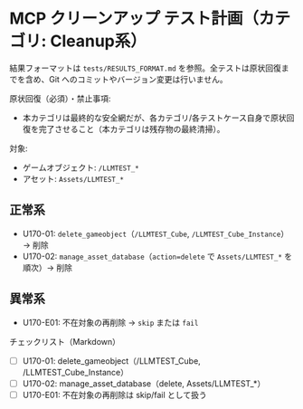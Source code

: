 # MCP クリーンアップ テスト計画（カテゴリ: Cleanup系）

結果フォーマットは `tests/RESULTS_FORMAT.md` を参照。全テストは原状回復までを含め、Git へのコミットやバージョン変更は行いません。

原状回復（必須）・禁止事項:
- 本カテゴリは最終的な安全網だが、各カテゴリ/各テストケース自身で原状回復を完了させること（本カテゴリは残存物の最終清掃）。

対象:
- ゲームオブジェクト: `/LLMTEST_*`
- アセット: `Assets/LLMTEST_*`

## 正常系

- U170-01: `delete_gameobject`（`/LLMTEST_Cube`, `/LLMTEST_Cube_Instance`）→ 削除
- U170-02: `manage_asset_database`（`action=delete` で `Assets/LLMTEST_*` を順次）→ 削除

## 異常系

- U170-E01: 不在対象の再削除 → `skip` または `fail`

チェックリスト（Markdown）
- [ ] U170-01: delete_gameobject（/LLMTEST_Cube, /LLMTEST_Cube_Instance）
- [ ] U170-02: manage_asset_database（delete, Assets/LLMTEST_*）
- [ ] U170-E01: 不在対象の再削除は skip/fail として扱う
